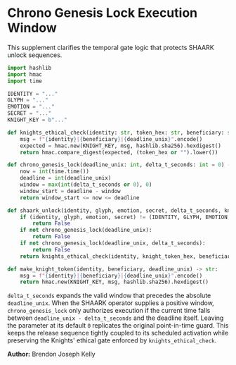 # Chrono Genesis Lock Execution Window

This supplement clarifies the temporal gate logic that protects SHAARK unlock sequences.

```python
import hashlib
import hmac
import time

IDENTITY = "..."
GLYPH = "..."
EMOTION = "..."
SECRET = "..."
KNIGHT_KEY = b"..."

def knights_ethical_check(identity: str, token_hex: str, beneficiary: str, deadline_unix: int) -> bool:
    msg = f"{identity}|{beneficiary}|{deadline_unix}".encode()
    expected = hmac.new(KNIGHT_KEY, msg, hashlib.sha256).hexdigest()
    return hmac.compare_digest(expected, (token_hex or "").lower())

def chrono_genesis_lock(deadline_unix: int, delta_t_seconds: int = 0) -> bool:
    now = int(time.time())
    deadline = int(deadline_unix)
    window = max(int(delta_t_seconds or 0), 0)
    window_start = deadline - window
    return window_start <= now <= deadline

def shaark_unlock(identity, glyph, emotion, secret, delta_t_seconds, knight_token_hex, beneficiary, deadline_unix) -> bool:
    if (identity, glyph, emotion, secret) != (IDENTITY, GLYPH, EMOTION, SECRET):
        return False
    if not chrono_genesis_lock(deadline_unix):
        return False
    if not chrono_genesis_lock(deadline_unix, delta_t_seconds):
        return False
    return knights_ethical_check(identity, knight_token_hex, beneficiary, deadline_unix)

def make_knight_token(identity, beneficiary, deadline_unix) -> str:
    msg = f"{identity}|{beneficiary}|{deadline_unix}".encode()
    return hmac.new(KNIGHT_KEY, msg, hashlib.sha256).hexdigest()
```

`delta_t_seconds` expands the valid window that precedes the absolute `deadline_unix`. When the SHAARK operator supplies a
positive window, `chrono_genesis_lock` only authorizes execution if the current time falls between
`deadline_unix - delta_t_seconds` and the deadline itself. Leaving the parameter at its default `0` replicates the original
point-in-time guard. This keeps the release sequence tightly coupled to its scheduled activation while preserving the Knights'
ethical gate enforced by `knights_ethical_check`.

**Author:** Brendon Joseph Kelly
